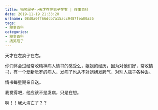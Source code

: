 ```yaml
---
title: 搞笑段子->天才在左疯子在右 | 糗事百科
date: 2019-11-19 21:33:20
urlname: 08d0a0ff66dcb7a15acc9487fea00a36
tags: 
- 糗事百科
categories:
- 糗事百科
- 搞笑段子
---
```

天才在左疯子在右。

你们体会过经常收精神病人情书的感受么，姐姐的经历，因为对他们好，常收情书，有一个爱新觉罗的病人，发病了也从不对姐姐发脾气，对别人瓶子各种丢。

情书每星期亲自送。

我觉得吧，他应该不是发病，只是在想。

啊！！我大清亡了？？


